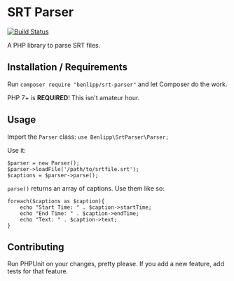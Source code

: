 SRT Parser
=
[![Build Status](https://travis-ci.org/benlipp/srt-parser.svg?branch=master)](https://travis-ci.org/benlipp/srt-parser)

A PHP library to parse SRT files.

Installation / Requirements
-
Run 
`composer require "benlipp/srt-parser"`
and let Composer do the work.

PHP 7+ is **REQUIRED**! This isn't amateur hour.  

Usage
-
Import the `Parser` class: `use Benlipp\SrtParser\Parser;`

Use it:
````
$parser = new Parser();
$parser->loadFile('/path/to/srtfile.srt');
$captions = $parser->parse();
````
`parse()` returns an array of captions. Use them like so:

````
foreach($captions as $caption){
    echo "Start Time: " . $caption->startTime;
    echo "End Time: " . $caption->endTime;
    echo "Text: " . $caption->text;
}
````

Contributing
-
Run PHPUnit on your changes, pretty please. If you add a new feature, add tests for that feature.
